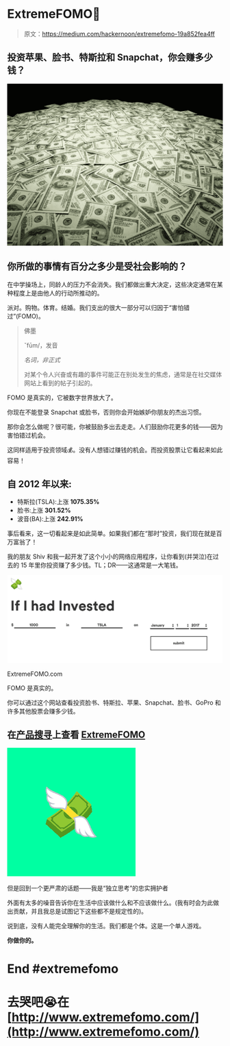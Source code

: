 # ExtremeFOMO💸

> 原文：<https://medium.com/hackernoon/extremefomo-19a852fea4ff>

## 投资苹果、脸书、特斯拉和 Snapchat，你会赚多少钱？

![](img/693f816a82a9f6de5aaf4aed8d057e0d.png)

## 你所做的事情有百分之多少是受社会影响的？

在中学操场上，同龄人的压力不会消失。我们都做出重大决定，这些决定通常在某种程度上是由他人的行动所推动的。

派对。购物。体育。结婚。我们支出的很大一部分可以归因于“害怕错过”(FOMO)。

> 佛墨
> 
> ˇfūm/，发音
> 
> *名词，非正式*
> 
> 对某个令人兴奋或有趣的事件可能正在别处发生的焦虑，通常是在社交媒体网站上看到的帖子引起的。

FOMO 是真实的，它被数字世界放大了。

你现在不能登录 Snapchat 或脸书，否则你会开始嫉妒你朋友的杰出习惯。

那你会怎么做呢？很可能，你被鼓励多出去走走。人们鼓励你花更多的钱——因为害怕错过机会。

这同样适用于投资领域💰。没有人想错过赚钱的机会。而投资股票让它看起来如此容易！

## 自 2012 年以来:

*   特斯拉(TSLA):上涨 **1075.35%**
*   脸书:上涨 **301.52%**
*   波音(BA):上涨 **242.91%**

事后看来，这一切看起来是如此简单。如果我们都在“那时”投资，我们现在就是百万富翁了！

我的朋友 Shiv 和我一起开发了这个小小的网络应用程序，让你看到(并哭泣)在过去的 15 年里你投资赚了多少钱。TL；DR——这通常是一大笔钱。

[![](img/b5be745209b8d92ad15116ba588ecdfd.png)](http://www.extremefomo.com/)

ExtremeFOMO.com

FOMO 是真实的。

你可以通过这个网站查看投资脸书、特斯拉、苹果、Snapchat、脸书、GoPro 和许多其他股票会赚多少钱。

## 在[产品搜寻](https://www.producthunt.com/posts/extremefomo)上查看 [ExtremeFOMO](http://www.extremefomo.com/)

![](img/950ddc139c8618f5b63023ad04aab55b.png)

但是回到一个更严肃的话题——我是“独立思考”的忠实拥护者

外面有太多的噪音告诉你在生活中应该做什么和不应该做什么。(我有时会为此做出贡献，并且我总是试图记下这些都不是规定性的)。

说到底，没有人能完全理解你的生活。我们都是个体。这是一个单人游戏。

**你做你的。**

# End #extremefomo

# 去哭吧😭在[http://www.extremefomo.com/](http://www.extremefomo.com/)